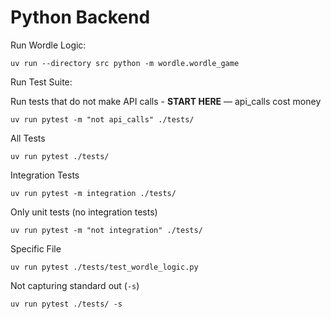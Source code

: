 # Python Backend

Run Wordle Logic:
```shell
uv run --directory src python -m wordle.wordle_game
```

Run Test Suite:

Run tests that do not make API calls - **START HERE** — api_calls cost money
```shell
uv run pytest -m "not api_calls" ./tests/
```

All Tests
```shell
uv run pytest ./tests/
```

Integration Tests
```shell
uv run pytest -m integration ./tests/
```

Only unit tests (no integration tests)
```shell
uv run pytest -m "not integration" ./tests/
```

Specific File
```shell
uv run pytest ./tests/test_wordle_logic.py
```

Not capturing standard out (`-s`)
```shell
uv run pytest ./tests/ -s
```